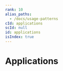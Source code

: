 ```yaml
---
rank: 10
alias_paths:
  - /docs/usage-patterns
cId: applications
scId: null
id: applications
isIndex: true
---
```


# Applications
